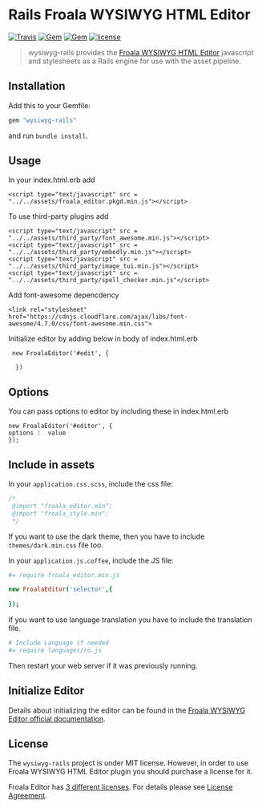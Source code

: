 # Rails Froala WYSIWYG HTML Editor

[![Travis](https://img.shields.io/travis/froala/wysiwyg-rails.svg)](http://travis-ci.org/froala/wysiwyg-rails)
[![Gem](https://img.shields.io/gem/v/wysiwyg-rails.svg)](https://rubygems.org/gems/wysiwyg-rails/versions/2.1.0)
[![Gem](https://img.shields.io/gem/dt/wysiwyg-rails.svg)](https://rubygems.org/gems/wysiwyg-rails/versions/2.1.0)
[![license](https://img.shields.io/github/license/froala/wysiwyg-rails.svg)](https://rubygems.org/gems/wysiwyg-rails/versions/2.1.0)

>wysiwyg-rails provides the [Froala WYSIWYG HTML Editor](https://froala.com/wysiwyg-editor) javascript and stylesheets as a Rails engine for use with the asset pipeline.

## Installation

Add this to your Gemfile:

```ruby
gem "wysiwyg-rails"
```

and run `bundle install`.
## Usage
In your index.html.erb add
```
<script type="text/javascript" src = "../../assets/froala_editor.pkgd.min.js"></script>
```
To use third-party plugins  add
```
<script type="text/javascript" src = "../../assets/third_party/font_awesome.min.js"></script>
<script type="text/javascript" src = "../../assets/third_party/embedly.min.js"></script>
<script type="text/javascript" src = "../../assets/third_party/image_tui.min.js"></script>
<script type="text/javascript" src = "../../assets/third_party/spell_checker.min.js"</script>
```
Add font-awesome depencdency 
```
<link rel="stylesheet" href="https://cdnjs.cloudflare.com/ajax/libs/font-awesome/4.7.0/css/font-awesome.min.css">
```
Initialize editor by adding below in body of index.html.erb
```
 new FroalaEditor('#edit', {
   
  })
```
## Options
You can pass options to editor by including these in index.html.erb
```
new FroalaEditor('#editor', {
options :  value
});
```

## Include in assets

In your `application.css.scss`, include the css file:

```css
/*
 @import "froala_editor.min";
 @import "froala_style.min";
 */
```

If you want to use the dark theme, then you have to include `themes/dark.min.css` file too.

In your `application.js.coffee`, include the JS file:

```coffeescript
#= require froala_editor.min.js

new FroalaEditor('selector',{
  
});
```

If you want to use language translation you have to include the translation file.

```coffeescript
# Include Language if needed
#= require languages/ro.js
```

Then restart your web server if it was previously running.

## Initialize Editor

Details about initializing the editor can be found in the [Froala WYSIWYG Editor official documentation](https://www.froala.com/wysiwyg-editor/docs).

## License

The `wysiwyg-rails` project is under MIT license. However, in order to use Froala WYSIWYG HTML Editor plugin you should purchase a license for it.

Froala Editor has [3 different licenses](https://froala.com/wysiwyg-editor/pricing).
For details please see [License Agreement](https://froala.com/wysiwyg-editor/terms).
